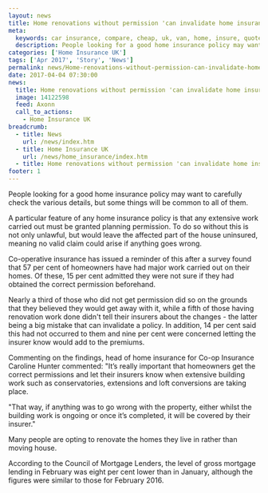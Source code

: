 ```yaml
---
layout: news
title: Home renovations without permission 'can invalidate home insurance' - Quotezone.co.uk
meta:
  keywords: car insurance, compare, cheap, uk, van, home, insure, quotes, online, comparison, bike, loans, life
  description: People looking for a good home insurance policy may want to carefully check the various details, but some things will be common to all of them
categories: ['Home Insurance UK']
tags: ['Apr 2017', 'Story', 'News']
permalink: news/Home-renovations-without-permission-can-invalidate-home-insurance-.htm
date: 2017-04-04 07:30:00
news:
  title: Home renovations without permission 'can invalidate home insurance'
  image: 14122598
  feed: Axonn
  call_to_actions:
    - Home Insurance UK
breadcrumb:
  - title: News
    url: /news/index.htm
  - title: Home Insurance UK
    url: /news/home_insurance/index.htm
  - title: Home renovations without permission 'can invalidate home insurance'
footer: 1
---
```


People looking for a good home insurance policy may want to carefully check the various details, but some things will be common to all of them.

A particular feature of any home insurance policy is that any extensive work carried out must be granted planning permission. To do so without this is not only unlawful, but would leave the affected part of the house uninsured, meaning no valid claim could arise if anything goes wrong.&nbsp;

Co-operative insurance has issued a reminder of this after a survey found that 57 per cent of homeowners have had major work carried out on their homes. Of these, 15 per cent admitted they were not sure if they had obtained the correct permission beforehand.

Nearly a third of those who did not get permission did so on the grounds that they believed they would get away with it, while a fifth of those having renovation work done didn&#39;t tell their insurers about the changes - the latter being a big mistake that can invalidate a policy. In addition, 14 per cent said this had not occurred to them and nine per cent were concerned letting the insurer know would add to the premiums.&nbsp;

Commenting on the findings, head of home insurance for Co-op Insurance Caroline Hunter commented: &quot;It&rsquo;s really important that homeowners get the correct permissions and let their insurers know when extensive building work such as conservatories, extensions and loft conversions are taking place.&nbsp;

&quot;That way, if anything was to go wrong with the property, either whilst the building work is ongoing or once it&rsquo;s completed, it will be covered by their insurer.&quot;

Many people are opting to renovate the homes they live in rather than moving house.&nbsp;

According to the Council of Mortgage Lenders, the level of gross mortgage lending in February was eight per cent lower than in January, although the figures were similar to those for February 2016.

